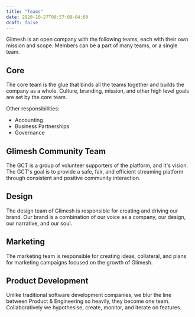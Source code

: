 ```yaml
---
title: "Teams"
date: 2020-10-27T08:57:08-04:00
draft: false
---
```

Glimesh is an open company with the following teams, each with their own mission and scope. Members can be a part of many teams, or a single team.

## Core
The core team is the glue that binds all the teams together and builds the company as a whole. Culture, branding, mission, and other high level goals are set by the core team.

Other responsibilities:
 
 * Accounting
 * Business Partnerships
 * Governance 

## Glimesh Community Team
The GCT is a group of volunteer supporters of the platform, and it's vision. The GCT's goal is to provide a safe, fair, and efficient streaming platform through consistent and positive community interaction.

## Design
The design team of Glimesh is responsible for creating and driving our brand. Our brand is a combination of our voice as a company, our design, our narrative, and our soul.

## Marketing
The marketing team is responsible for creating ideas, collateral, and plans for marketing campaigns focused on the growth of Glimesh. 


## Product Development
Unlike traditional software development companies, we blur the line between Product & Engineering so heavily, they become one team. Collaboratively we hypothesise, create, monitor, and iterate on features.

